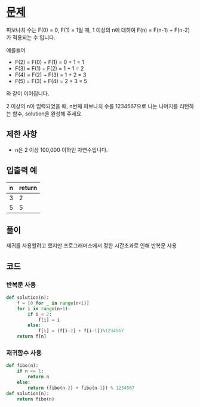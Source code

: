 # [문제](https://programmers.co.kr/learn/courses/30/lessons/12945)  
피보나치 수는 F(0) = 0, F(1) = 1일 때, 1 이상의 n에 대하여 F(n) = F(n-1) + F(n-2) 가 적용되는 수 입니다.

예를들어

- F(2) = F(0) + F(1) = 0 + 1 = 1
- F(3) = F(1) + F(2) = 1 + 1 = 2
- F(4) = F(2) + F(3) = 1 + 2 = 3
- F(5) = F(3) + F(4) = 2 + 3 = 5

와 같이 이어집니다.

2 이상의 n이 입력되었을 때, n번째 피보나치 수를 1234567으로 나눈 나머지를 리턴하는 함수, solution을 완성해 주세요.

## 제한 사항  
- n은 2 이상 100,000 이하인 자연수입니다.

## 입출력 예  
|n|return|
|-----|-----|
|3|2|
|5|5|

## 풀이  
재귀를 사용할려고 했지만 프로그래머스에서 정한 시간초과로 인해 반복문 사용  
## 코드  
### 반복문 사용
```python
def solution(n):
    f = [0 for _ in range(n+1)]
    for i in range(n+1):
        if i < 2:
            f[i] = i
        else:
            f[i] = (f[i-2] + f[i-1])%1234567
    return f[n]
```
### 재귀함수 사용
```python
def fibo(n):
    if n <= 1:
        return n
    else:
        return (fibo(n-2) + fibo(n-1)) % 1234567
def solution(n):
    return fibo(n)
```
